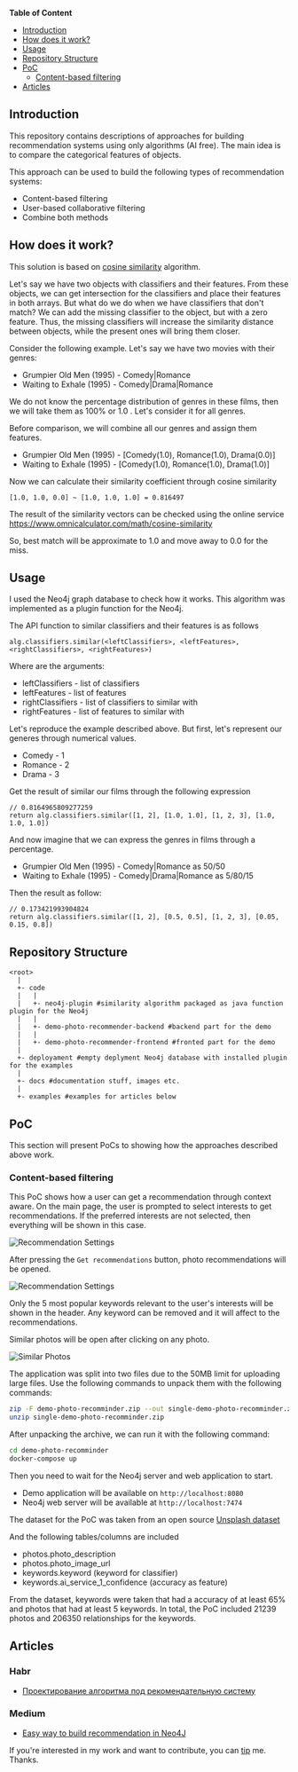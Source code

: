 **Table of Content**

- [Introduction](#introduction)
- [How does it work?](#how-does-it-work)
- [Usage](#usage)
- [Repository Structure](#repository-structure)
- [PoC](#poc)
    * [Content-based filtering](#content-based-filtering)
- [Articles](#articles)

## Introduction

This repository contains descriptions of approaches for building recommendation systems using only algorithms (AI free). The main idea is to compare the categorical features of objects.

This approach can be used to build the following types of recommendation systems:
- Content-based filtering
- User-based collaborative filtering
- Combine both methods


## How does it work?

This solution is based on [cosine similarity](https://en.wikipedia.org/wiki/Cosine_similarity) algorithm.

Let's say we have two objects with classifiers and their features. From these objects, we can get intersection for the classifiers and place their features in both arrays.
But what do we do when we have classifiers that don't match?
We can add the missing classifier to the object, but with a zero feature.
Thus, the missing classifiers will increase the similarity distance between objects, while the present ones will bring them closer.

Consider the following example.
Let's say we have two movies with their genres:
- Grumpier Old Men (1995) - Comedy|Romance
- Waiting to Exhale (1995) - Comedy|Drama|Romance

We do not know the percentage distribution of genres in these films, then we will take them as 100% or 1.0 . Let's consider it for all genres.

Before comparison, we will combine all our genres and assign them features.
- Grumpier Old Men (1995) - [Comedy(1.0), Romance(1.0), Drama(0.0)]
- Waiting to Exhale (1995) - [Comedy(1.0), Romance(1.0), Drama(1.0)]

Now we can calculate their similarity coefficient through cosine similarity

```
[1.0, 1.0, 0.0] ~ [1.0, 1.0, 1.0] = 0.816497
```

The result of the similarity vectors can be checked using the online service https://www.omnicalculator.com/math/cosine-similarity

So, best match will be approximate to 1.0 and move away to 0.0 for the miss.


## Usage

I used the Neo4j graph database to check how it works. This algorithm was implemented as a plugin function for the Neo4j.

The API function to similar classifiers and their features is as follows
```cql
alg.classifiers.similar(<leftClassifiers>, <leftFeatures>, <rightClassifiers>, <rightFeatures>)
```

Where are the arguments:
- leftClassifiers - list of classifiers
- leftFeatures - list of features
- rightClassifiers - list of classifiers to similar with
- rightFeatures - list of features to similar with

Let's reproduce the example described above. But first, let's represent our generes through numerical values.
- Comedy - 1
- Romance - 2
- Drama - 3

Get the result of similar our films through the following expression
```cql
// 0.8164965809277259
return alg.classifiers.similar([1, 2], [1.0, 1.0], [1, 2, 3], [1.0, 1.0, 1.0])
```

And now imagine that we can express the genres in films through a percentage.
- Grumpier Old Men (1995) - Comedy|Romance as 50/50
- Waiting to Exhale (1995) - Comedy|Drama|Romance as 5/80/15

Then the result as follow:
```cql
// 0.173421993904824
return alg.classifiers.similar([1, 2], [0.5, 0.5], [1, 2, 3], [0.05, 0.15, 0.8])
```


## Repository Structure

```
<root>
  |
  +- code
  |   |
  |   +- neo4j-plugin #similarity algorithm packaged as java function plugin for the Neo4j 
  |   |
  |   +- demo-photo-recommender-backend #backend part for the demo
  |   |
  |   +- demo-photo-recommender-frontend #fronted part for the demo
  |
  +- deployament #empty deplyment Neo4j database with installed plugin for the examples
  |
  +- docs #documentation stuff, images etc.
  |
  +- examples #examples for articles below

```

## PoC

This section will present PoCs to showing how the approaches described above work.

### Content-based filtering

This PoC shows how a user can get a recommendation through context aware.
On the main page, the user is prompted to select interests to get recommendations.
If the preferred interests are not selected, then everything will be shown in this case.

![Recommendation Settings](./docs/recommender_settings.png)

After pressing the `Get recommendations` button, photo recommendations will be opened.

![Recommendation Settings](./docs/recommender_settings.png)

Only the 5 most popular keywords relevant to the user's interests will be shown in the header. Any keyword can be removed and it will affect to the recommendations.

Similar photos will be open after clicking on any photo.

![Similar Photos](./docs/similar_photos.png)


The application was split into two files due to the 50MB limit for uploading large files.
Use the following commands to unpack them with the following commands:

```sh
zip -F demo-photo-recomminder.zip --out single-demo-photo-recomminder.zip
unzip single-demo-photo-recomminder.zip
```

After unpacking the archive, we can run it with the following command:

```sh
cd demo-photo-recomminder
docker-compose up
```

Then you need to wait for the Neo4j server and web application to start.
- Demo application will be available on `http://localhost:8080`
- Neo4j web server will be available at `http://localhost:7474` 

The dataset for the PoC was taken from an open source [Unsplash dataset](https://github.com/unsplash/datasets)

And the following tables/columns are included
- photos.photo_description
- photos.photo_image_url
- keywords.keyword (keyword for classifier)
- keywords.ai_service_1_confidence (accuracy as feature)

From the dataset, keywords were taken that had a accuracy of at least 65% and photos that had at least 5 keywords.
In total, the PoC included 21239 photos and 206350 relationships for the keywords.

## Articles

### Habr
- [Проектирование алгоритма под рекомендательную систему](https://habr.com/ru/articles/743986/)

### Medium
- [Easy way to build recommendation in Neo4J](https://medium.com/@divin.dmitry/easy-way-to-build-recommendation-in-neo4j-56b64eac28c3)

If you're interested in my work and want to contribute, you can [tip](https://www.paypal.com/donate/?hosted_button_id=YB9A5UNH7LB34) me. Thanks.
